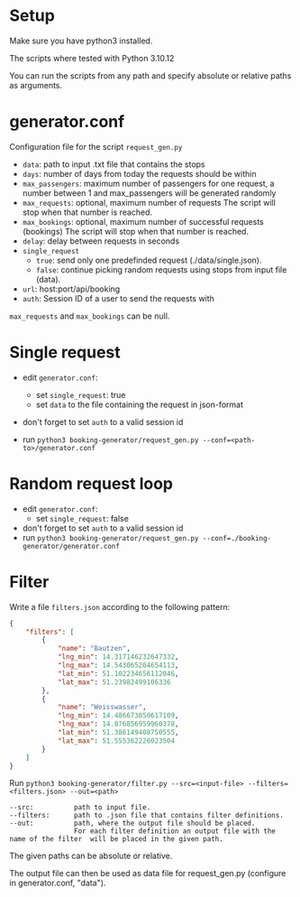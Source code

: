 # Setup

Make sure you have python3 installed.

The scripts where tested with Python 3.10.12

You can run the scripts from any path and specify absolute or relative paths as arguments.


# generator.conf

Configuration file for the script `request_gen.py`

- `data`: path to input .txt file that contains the stops
- `days`: number of days from today the requests should be within
- `max_passengers`: maximum number of passengers for one request,
   a number between 1 and max_passengers will be generated randomly
- `max_requests`: optional, maximum number of requests
   The script will stop when that number is reached.
- `max_bookings`: optional, maximum number of successful requests (bookings)
   The script will stop when that number is reached.
- `delay`: delay between requests in seconds
- `single_request`
    - `true`: send only one predefinded request (./data/single.json).
    - `false`: continue picking random requests using stops from input file (data).
- `url`: host:port/api/booking
- `auth`: Session ID of a user to send the requests with

`max_requests` and `max_bookings` can be null.


# Single request

- edit `generator.conf`:
    - set `single_request`: true
    - set `data` to the file containing the request in json-format

- don't forget to set `auth` to a valid session id
- run ```python3 booking-generator/request_gen.py --conf=<path-to>/generator.conf```


# Random request loop

- edit `generator.conf`:
    - set `single_request`: false
- don't forget to set `auth` to a valid session id
- run `python3 booking-generator/request_gen.py --conf=./booking-generator/generator.conf`


# Filter

Write a file `filters.json` according to the following pattern:

```json
{
    "filters": [
        {
            "name": "Bautzen",
            "lng_min": 14.317146232647332,
            "lng_max": 14.543065204654113,
            "lat_min": 51.102234656112046,
            "lat_max": 51.23982499106336
        },
        {
            "name": "Weisswasser",
            "lng_min": 14.486673850617109,
            "lng_max": 14.876856959960378,
            "lat_min": 51.386149408750555,
            "lat_max": 51.555362226023504
        }
    ]
}
```

Run `python3 booking-generator/filter.py --src=<input-file> --filters=<filters.json> --out=<path>`

```
--src:          path to input file.
--filters:      path to .json file that contains filter definitions.
--out:          path, where the output file should be placed.
                For each filter definition an output file with the name of the filter  will be placed in the given path.
```

The given paths can be absolute or relative.

The output file can then be used as data file for request_gen.py (configure in generator.conf, "data").
